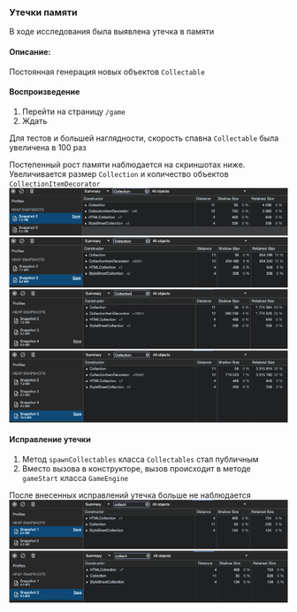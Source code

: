 ### Утечки памяти
В ходе исследования была выявлена утечка в памяти

#### Описание: 
Постоянная генерация новых объектов `Collectable`

#### Воспроизведение
1. Перейти на страницу `/game`
1. Ждать

Для тестов и большей наглядности, скорость спавна `Collectable` была увеличена в 100 раз

Постепенный рост памяти наблюдается на скриншотах ниже. Увеличивается размер `Collection` и количество объектов `CollectionItemDecorator`
![](./img/1.png)
![](./img/2.png)
![](./img/3.png)
![](./img/4.png)

#### Исправление утечки
1. Метод `spawnCollectables` класса `Collectables` стал публичным
2. Вместо вызова в конструкторе, вызов происходит в методе `gameStart` класса `GameEngine`

После внесенных исправлений утечка больше не наблюдается
![](./img/fix1.png)
![](./img/fix2.png)